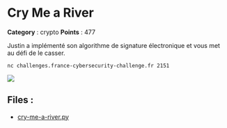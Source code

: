 # Cry Me a River

**Category** : crypto
**Points** : 477

Justin a implémenté son algorithme de signature électronique et vous met au défi de le casser.

`nc challenges.france-cybersecurity-challenge.fr 2151`

<img src="/files/27471e0a6663b00a2e33612fba10bc30/meme-cry-me-a-river.jpeg" class="pb-3 img-fluid">


## Files : 
 - [cry-me-a-river.py](./cry-me-a-river.py)


